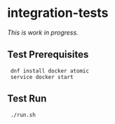 # integration-tests

*This is work in progress.*

## Test Prerequisites

```
 dnf install docker atomic
 service docker start
```

## Test Run

```
 ./run.sh
```
